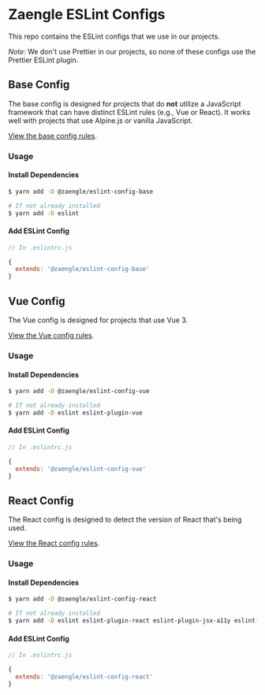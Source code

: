 # Zaengle ESLint Configs

This repo contains the ESLint configs that we use in our projects.

_Note_: We don't use Prettier in our projects, so none of these configs use the Prettier ESLint plugin.

## Base Config

The base config is designed for projects that do **not** utilize a JavaScript framework that can have distinct ESLint rules (e.g., Vue or React). It works well with projects that use Alpine.js or vanilla JavaScript.

[View the base config rules](packages/eslint-config-base/lib/.eslintrc.js).

### Usage

#### Install Dependencies

```bash
$ yarn add -D @zaengle/eslint-config-base

# If not already installed
$ yarn add -D eslint
```

#### Add ESLint Config

```js
// In .eslintrc.js

{
  extends: '@zaengle/eslint-config-base'
}
```

## Vue Config

The Vue config is designed for projects that use Vue 3.

[View the Vue config rules](packages/eslint-config-vue/lib/.eslintrc.js).

### Usage

#### Install Dependencies

```bash
$ yarn add -D @zaengle/eslint-config-vue

# If not already installed
$ yarn add -D eslint eslint-plugin-vue
```

#### Add ESLint Config

```js
// In .eslintrc.js

{
  extends: '@zaengle/eslint-config-vue'
}
```

## React Config

The React config is designed to detect the version of React that's being used.

[View the React config rules](packages/eslint-config-react/lib/.eslintrc.js).

### Usage

#### Install Dependencies

```bash
$ yarn add -D @zaengle/eslint-config-react

# If not already installed
$ yarn add -D eslint eslint-plugin-react eslint-plugin-jsx-a11y eslint-plugin-react-hooks
```

#### Add ESLint Config

```js
// In .eslintrc.js

{
  extends: '@zaengle/eslint-config-react'
}
```
